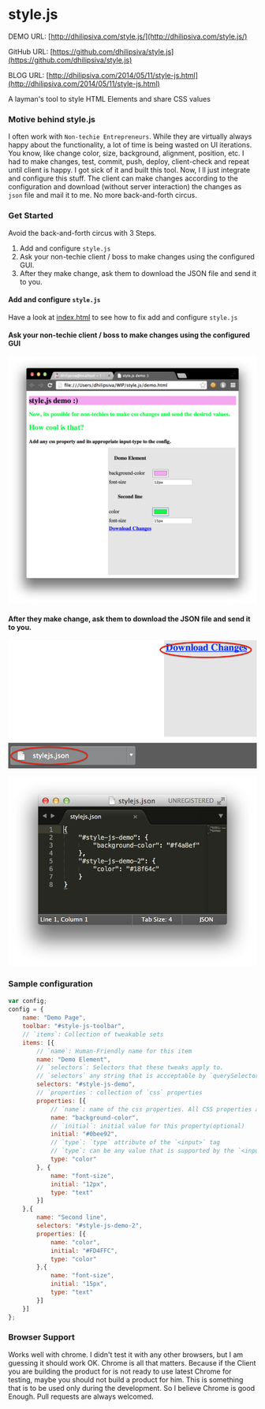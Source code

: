 style.js
===

DEMO URL: [http://dhilipsiva.com/style.js/](http://dhilipsiva.com/style.js/)

GitHub URL: [https://github.com/dhilipsiva/style.js](https://github.com/dhilipsiva/style.js)

BLOG URL: [http://dhilipsiva.com/2014/05/11/style-js.html](http://dhilipsiva.com/2014/05/11/style-js.html)

A layman's tool to style HTML Elements and share CSS values

### Motive behind style.js

I often work with `Non-techie Entrepreneurs`. While they are virtually always happy about the functionality, a lot of time is being wasted on UI iterations. You know, like change color, size, background, alignment, position, etc. I had to make changes, test, commit, push, deploy, client-check and repeat until client is happy. I got sick of it and built this tool. Now, I ll just integrate and configure this stuff. The client can make changes according to the configuration and download (without server interaction) the changes as `json` file and mail it to me. No more back-and-forth circus.

### Get Started

Avoid the back-and-forth circus with 3 Steps.

1. Add and configure `style.js`
2. Ask your non-techie client / boss to make changes using the configured GUI.
3. After they make change, ask them to download the JSON file and send it to you.

#### Add and configure `style.js`

Have a look at [index.html](https://github.com/dhilipsiva/style.js/blob/master/index.html) to see how to fix add and configure `style.js`

#### Ask your non-techie client / boss to make changes using the configured GUI

![Make Changes](https://raw.githubusercontent.com/dhilipsiva/style.js/master/images/make-changes.png "Make Changes")

#### After they make change, ask them to download the JSON file and send it to you.

![Download](https://raw.githubusercontent.com/dhilipsiva/style.js/master/images/download.png "Download")

![JSON](https://raw.githubusercontent.com/dhilipsiva/style.js/master/images/json.png "JSON")

### Sample configuration

```javascript
var config;
config = {
    name: "Demo Page",
    toolbar: "#style-js-toolbar",
    // `items`: Collection of tweakable sets
    items: [{
        // `name`: Human-Friendly name for this item
        name: "Demo Element",
        // `selectors`: Selectors that these tweaks apply to.
        // `selectors` any string that is accceptable by `querySelectorAll` javascript API
        selectors: "#style-js-demo",
        // `properties`: collection of `css` properties
        properties: [{
            // `name`: name of the css properties. All CSS properties are supported.
            name: "background-color",
            // `initial`: initial value for this property(optional)
            initial: "#0bee92",
            // `type`: `type` attribute of the `<input>` tag
            // `type`: can be any value that is supported by the `<input>`s `type` attribute
            type: "color"
        }, {
            name: "font-size",
            initial: "12px",
            type: "text"
        }]
    },{
        name: "Second line",
        selectors: "#style-js-demo-2",
        properties: [{
            name: "color",
            initial: "#FD4FFC",
            type: "color"
        },{
            name: "font-size",
            initial: "15px",
            type: "text"
        }]
    }]
};
```

### Browser Support

Works well with chrome. I didn't test it with any other browsers, but I am guessing it should work OK. Chrome is all that matters. Because if the Client you are building the product for is not ready to use latest Chrome for testing, maybe you should not build a product for him. This is something that is to be used only during the development. So I believe Chrome is good Enough. Pull requests are always welcomed.


